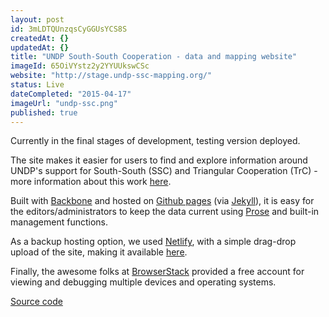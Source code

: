 ```yaml
---
layout: post
id: 3mLDTQUnzqsCyGGUsYCS8S
createdAt: {}
updatedAt: {}
title: "UNDP South-South Cooperation - data and mapping website"
imageId: 65OiVYstz2y2YYUUkswCSc
website: "http://stage.undp-ssc-mapping.org/"
status: Live
dateCompleted: "2015-04-17"
imageUrl: "undp-ssc.png"
published: true
---
```




Currently in the final stages of development, testing version deployed.

The site makes it easier for users to find and explore information around UNDP's support for South-South (SSC) and Triangular Cooperation (TrC) - more information about this work [here](http://www.undp.org/ssc).

Built with [Backbone](http://backbonejs.org) and hosted on [Github pages](https://pages.github.com) (via [Jekyll](http://jekyllrb.com)), it is easy for the editors/administrators to keep the data current using [Prose](http://prose.io) and built-in management functions.

As a backup hosting option, we used [Netlify](https://www.netlify.com), with a simple drag-drop upload of the site, making it available [here](https://ssc.netlify.com).

Finally, the awesome folks at [BrowserStack](https://www.browserstack.com) provided a free account for viewing and debugging multiple devices and operating systems.

[Source code](https://github.com/undp/ssc)
